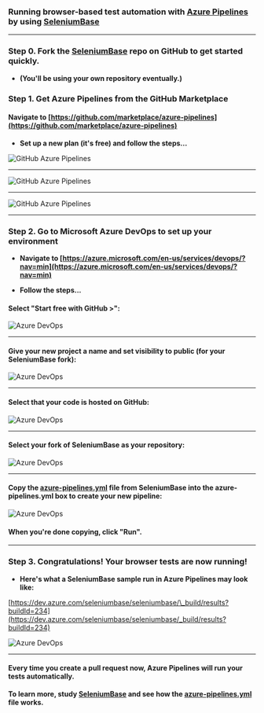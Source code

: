 ### Running browser-based test automation with [Azure Pipelines](https://dev.azure.com/seleniumbase/seleniumbase/_build?definitionId=1&_a=summary) by using [SeleniumBase](https://github.com/seleniumbase/SeleniumBase)

----------

### Step 0. Fork the [SeleniumBase](https://github.com/seleniumbase/SeleniumBase) repo on GitHub to get started quickly.

* **(You'll be using your own repository eventually.)**


### Step 1. Get Azure Pipelines from the GitHub Marketplace

#### Navigate to [https://github.com/marketplace/azure-pipelines](https://github.com/marketplace/azure-pipelines)

* **Set up a new plan (it's free) and follow the steps...**

![](https://seleniumbase.github.io/cdn/img/azure/github_azure_pipelines_1.png "GitHub Azure Pipelines")

----------

![](https://seleniumbase.github.io/cdn/img/azure/github_azure_pipelines_2.png "GitHub Azure Pipelines")

----------

![](https://seleniumbase.github.io/cdn/img/azure/github_azure_pipelines_3.png "GitHub Azure Pipelines")

----------

### Step 2. Go to Microsoft Azure DevOps to set up your environment

* **Navigate to [https://azure.microsoft.com/en-us/services/devops/?nav=min](https://azure.microsoft.com/en-us/services/devops/?nav=min)**

* **Follow the steps...**

#### Select "Start free with GitHub >":

![](https://seleniumbase.github.io/cdn/img/azure/azure_devops_1a.png "Azure DevOps")

----------

#### Give your new project a name and set visibility to public (for your SeleniumBase fork):

![](https://seleniumbase.github.io/cdn/img/azure/azure_devops_2.png "Azure DevOps")

----------

#### Select that your code is hosted on GitHub:

![](https://seleniumbase.github.io/cdn/img/azure/azure_devops_3.png "Azure DevOps")

----------

#### Select your fork of SeleniumBase as your repository:

![](https://seleniumbase.github.io/cdn/img/azure/azure_devops_4.png "Azure DevOps")

----------

#### Copy the [azure-pipelines.yml](https://github.com/seleniumbase/SeleniumBase/blob/master/azure-pipelines.yml) file from SeleniumBase into the azure-pipelines.yml box to create your new pipeline:

![](https://seleniumbase.github.io/cdn/img/azure/azure_devops_5.png "Azure DevOps")

#### When you're done copying, click "Run".

----------

### Step 3. Congratulations! Your browser tests are now running!

* **Here's what a SeleniumBase sample run in Azure Pipelines may look like:**

[https://dev.azure.com/seleniumbase/seleniumbase/\_build/results?buildId=234](https://dev.azure.com/seleniumbase/seleniumbase/_build/results?buildId=234)

![](https://seleniumbase.github.io/cdn/img/azure/azure_devops_6.png "Azure DevOps")

----------

#### Every time you create a pull request now, Azure Pipelines will run your tests automatically.

**To learn more, study [SeleniumBase](https://github.com/seleniumbase/SeleniumBase) and see how the [azure-pipelines.yml](https://github.com/seleniumbase/SeleniumBase/blob/master/azure-pipelines.yml) file works.**
